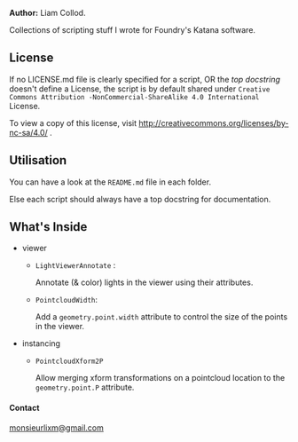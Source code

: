 **Author:** Liam Collod.

Collections of scripting stuff I wrote for Foundry's Katana software.

## License

If no LICENSE.md file is clearly specified for a script, OR the _top docstring_ 
doesn't define a License,
 the script is by default shared under `Creative Commons Attribution
 -NonCommercial-ShareAlike 4.0 International` License.

To view a copy of this license, visit http://creativecommons.org/licenses/by-nc-sa/4.0/ .



## Utilisation

You can have a look at the  `README.md` file in each folder.

Else each script should always have a top docstring for documentation.



## What's Inside

- viewer
    - `LightViewerAnnotate` : 

       Annotate (& color) lights in the viewer using their attributes.

    - `PointcloudWidth`: 

      Add a `geometry.point.width` attribute to control the size of the points in the viewer.


- instancing

  - `PointcloudXform2P`

    Allow merging xform transformations on a pointcloud location to the `geometry.point.P` attribute.

    

#### Contact

monsieurlixm@gmail.com


